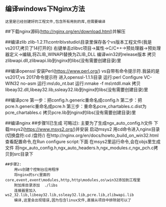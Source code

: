 ## 编译windows下Nginx方法
	这里是已经创建好的工程文件,包含所有用到的库,但需要编译
	
##下载nginx源码(http://nginx.org/en/download.html)并解压

##编译zlib
	zlib-1.2.11\contrib\vstudio\目录里保存各个vs版本工程文件(我是vs2017,拷贝了14打开的)
	右键单击zlibvc项目->属性->C/C++->预处理器->预处理器定义->编辑,将ZLIB_WINAPI替换为ZLIB_DLL
	编译win32的release版本
	拷贝zlibwapi.dll,zlibwapi.lib到nginx的libs(没有需要创建目录)里

##编译openssl
	安装Perl(https://www.perl.org/)
	vs自带有命令提示符.我装的是vs2017,vs 2017命令提示符
	进入openssl-1.1.1i目录
	运行:perl Configure VC-WIN32 no-asm
	运行:ms\do_nt.bat
	运行:nmake -f ms\ntdll.mak
	拷贝libeay32.dll,libeay32.lib,ssleay32.lib到nginx的libs(没有需要创建目录)里

##编译pcre
	第一步：把config.h.generic重命名成config.h
	第二步：把pcre.h.generic重命名成pcre.h
	第三步：重命名pcre_chartables.c.dist为pcre_chartables.c
	拷贝pcre.lib到nginx的libs(没有需要创建目录)里
	


##编译nginx
	##步骤1(已生成 可略过): 主要为了生成ngx_auto_config.h文件
		下载msys2(https://www.msys2.org/)并安装
		启动msys2
		用cd命令进入nginx目录(切换盘符:cd /盘符/)
		在http://nginx.org/en/docs/howto_build_on_win32.html查看配置命令,在Run configure script:下面
		在msys2里运行命令,会在objs里生成文件
		将ngx_auto_config.h,ngx_auto_headers.h,ngx_modules.c,ngx_pch.c拷贝到src目录下

	##步骤2:
		用vs创建个控制台应用程序
		将nginx的src里面的core,event,event\modules,http,http\modules,os\win32添加到工程里
		附加库目录添加  ./libs
		连接器里加入ws2_32.lib,libeay32.lib,ssleay32.lib,pcre.lib,zlibwapi.lib
		编译,这里会出现错误,因为包含linux文件,直接从项目中排除就可以了
